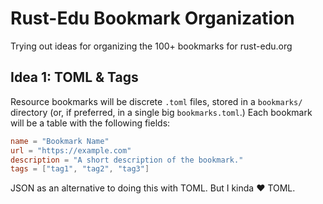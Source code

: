 # Rust-Edu Bookmark Organization

Trying out ideas for organizing the 100+ bookmarks for rust-edu.org

## Idea 1: TOML & Tags

Resource bookmarks will be discrete `.toml` files, stored in a `bookmarks/` directory (or, if preferred, in a single big `bookmarks.toml`.) Each bookmark will be a table with the following fields:

```TOML
name = "Bookmark Name"
url = "https://example.com"
description = "A short description of the bookmark."
tags = ["tag1", "tag2", "tag3"]
```

JSON as an alternative to doing this with TOML. But I kinda ❤️ TOML.
